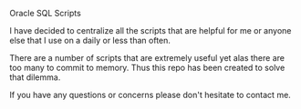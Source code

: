 Oracle SQL Scripts


I have decided to centralize all the scripts that are helpful for me or anyone else that I use on a daily or less than often.

There are a number of scripts that are extremely useful yet alas there are too many to commit to memory. Thus this repo has been
created to solve that dilemma. 

If you have any questions or concerns please don't hesitate to contact me.

